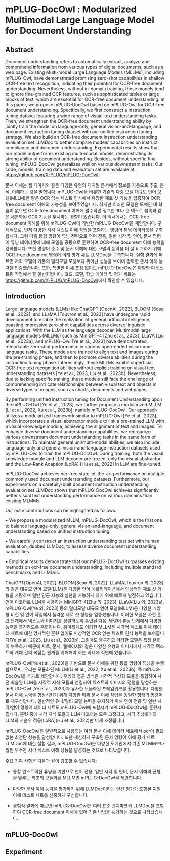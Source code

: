 # mPLUG-DocOwl : Modularized Multimodal Large Language Model for Document Understanding

## Abstract

Document understanding refers to automatically extract, analyze and comprehend information from various types of digital documents, such as a web page. Existing Multi-model Large Language Models (MLLMs), including mPLUG-Owl, have demonstrated promising zero-shot capabilities in shallow OCR-free text recognition, indicating their potential for OCR-free document understanding. Nevertheless, without in-domain training, these models tend to ignore fine-grained OCR features, such as sophisticated tables or large blocks of text, which are essential for OCR-free document understanding. In this paper, we propose mPLUG-DocOwl based on mPLUG-Owl for OCR-free document understanding. Specifically, we first construct a instruction tuning dataset featuring a wide range of visual-text understanding tasks. Then, we strengthen the OCR-free document understanding ability by jointly train the model on language-only, general vision-and-language, and document instruction tuning dataset with our unified instruction tuning strategy. We also build an OCR-free document instruction understanding evaluation set LLMDoc to better compare models’ capabilities on instruct compliance and document understanding. Experimental results show that our model outperforms existing multi-modal models, demonstrating its strong ability of document understanding. Besides, without specific fine-tuning, mPLUG-DocOwl generalizes well on various downstream tasks. Our code, models, training data and evaluation set are available at <https://github.com/X-PLUG/mPLUG-DocOwl>.

문서 이해는 웹 페이지와 같은 다양한 유형의 디지털 문서에서 정보를 자동으로 추출, 분석, 이해하는 것을 말합니다. mPLUG-Owl을 비롯한 기존의 다중 모델 대규모 언어 모델(MLLM)은 얕은 OCR 없는 텍스트 인식에서 유망한 제로 샷 기능을 입증하여 OCR-free document 이해의 가능성을 보여주었습니다. 하지만 이러한 모델은 도메인 내 학습이 없으면 OCR-free document 이해에 필수적인 정교한 표나 큰 텍스트 블록과 같은 세분화된 OCR 기능을 무시하는 경향이 있습니다. 이 백서에서는 OCR-free document 이해를 위해 mPLUG-Owl에 기반한 mPLUG-DocOwl을 제안합니다. 구체적으로, 먼저 다양한 시각 텍스트 이해 작업을 포함하는 명령어 튜닝 데이터셋을 구축합니다. 그런 다음 통합 명령어 튜닝 전략으로 언어 전용, 일반 시각 및 언어, 문서 명령어 튜닝 데이터셋에 대해 모델을 공동으로 훈련하여 OCR-free document 이해 능력을 강화합니다. 또한 명령어 준수 및 문서 이해에 대한 모델의 능력을 더 잘 비교하기 위해 OCR-free document 명령어 이해 평가 세트 LLMDoc을 구축합니다. 실험 결과에 따르면 저희 모델이 기존의 멀티모달 모델보다 뛰어난 성능을 보이며 강력한 문서 이해 능력을 입증했습니다. 또한, 특별한 미세 조정 없이도 mPLUG-DocOwl은 다양한 다운스트림 작업에서 잘 일반화됩니다. 코드, 모델, 학습 데이터 및 평가 세트는<https://github.com/X-PLUG/mPLUG-DocOwl>에서 확인할 수 있습니다.

## Introduction

Large language models (LLMs) like ChatGPT [OpenAI, 2022], BLOOM [Scao et al., 2022], and LLaMA [Touvron et al., 2023] have undergone rapid development to enable the realization of general artificial intelligence, boasting impressive zero-shot capabilities across diverse linguistic applications. With the LLM as the language decoder, Multimodal large language models (MLLMs) such as MiniGPT-4 [Zhu et al., 2023], LLaVA [Liu et al., 2023a], and mPLUG-Owl [Ye et al., 2023] have demonstrated remarkable zero-shot performance in various open-ended vision-and-language tasks. These models are trained to align text and images during the pre-training phase, and then to promote diverse abilities during the instruction tuning phase. Interestingly, these MLLMs exhibit superficial OCR-free text recognition abilities without explicit training on visual text understanding datasets [Ye et al., 2023, Liu et al., 2023b]. Nevertheless, due to lacking specific training, these models still face the challenge of comprehending intricate relationships between visual text and objects in diverse types of images, such as charts, documents and webpages.

By performing unified instruction tuning for Document Understanding upon the mPLUG-Owl [Ye et al., 2023], we further propose a modularized MLLM [Li et al., 2022, Xu et al., 2023b], namely mPLUG-DocOwl. Our approach utilizes a modularized framework similar to mPLUG-Owl [Ye et al., 2023], which incorporates a visual abstractor module to link a pre-trained LLM with a visual knowledge module, achieving the alignment of text and images. To enhance diverse document understanding capabilities, we reorganize various downstream document understanding tasks in the same form of instructions. To maintain general uni/multi-modal abilities, we also include language-only and general vision-and-language instruction datasets used by mPLUG-Owl to train the mPLUG-DocOwl. During training, both the visual knowledge module and LLM decoder are frozen, only the visual abstractor and the Low-Rank Adaption (LoRA) [Hu et al., 2022] in LLM are fine-tuned.

mPLUG-DocOwl achieves ocr-free state-of-the-art performance on multiple commonly used document understanding datasets. Furthermore, our experiments on a carefully-built document instruction understanding evaluation set LLMDoc shows that mPLUG-DocOwl achieves significantly better visual text understanding performance on various domains than existing MLMMs.

Our main contributions can be highlighted as follows:

• We propose a modularized MLLM, mPLUG-DocOwl, which is the first one to balance language-only, general vision-and-language, and document understanding based on unified instruction tuning.

• We carefully construct an instruction understanding test set with human evaluation, dubbed LLMDoc, to assess diverse document understanding capabilities.

• Empirical results demonstrate that our mPLUG-DocOwl surpasses existing methods on ocr-free document understanding, including multiple standard benchmarks and LLMDoc.

ChatGPT[OpenAI, 2022], BLOOM[Scao 외, 2022], LLaMA[Touvron 외, 2023]와 같은 대규모 언어 모델(LLM)은 다양한 언어 애플리케이션에서 인상적인 제로 샷 기능을 자랑하며 일반 인공 지능의 실현을 가능하게 하기 위해 빠르게 발전하고 있습니다. 언어 디코더로 LLM을 사용하는 MiniGPT-4[Zhu 외, 2023], LLaVA[Liu 외, 2023a], mPLUG-Owl[Ye 외, 2023] 등의 멀티모달 대규모 언어 모델(MLLM)은 다양한 개방형 비전 및 언어 작업에서 놀라운 제로 샷 성능을 입증했습니다. 이러한 모델은 사전 훈련 단계에서 텍스트와 이미지를 정렬하도록 훈련된 다음, 명령어 튜닝 단계에서 다양한 능력을 촉진하도록 훈련됩니다. 흥미롭게도 이러한 MLLM은 시각적 텍스트 이해 데이터 세트에 대한 명시적인 훈련 없이도 피상적인 OCR 없는 텍스트 인식 능력을 보여줍니다[Ye et al., 2023, Liu et al., 2023b]. 그럼에도 불구하고 이러한 모델은 특정 훈련이 부족하기 때문에 차트, 문서, 웹페이지와 같은 다양한 유형의 이미지에서 시각적 텍스트와 개체 간의 복잡한 관계를 이해해야 하는 과제에 직면해 있습니다.

mPLUG-Owl[Ye et al., 2023]을 기반으로 문서 이해를 위한 통합 명령어 튜닝을 수행함으로써, 우리는 모듈화된 MLLM[Li et al., 2022, Xu et al., 2023b], 즉 mPLUG-DocOwl을 추가로 제안합니다. 우리의 접근 방식은 시각적 추상화 모듈을 통합하여 사전 학습된 LLM을 시각적 지식 모듈과 연결하여 텍스트와 이미지의 정렬을 달성하는 mPLUG-Owl [Ye et al., 2023]과 유사한 모듈화된 프레임워크를 활용합니다. 다양한 문서 이해 능력을 향상시키기 위해 다양한 하위 문서 이해 작업을 동일한 형태의 명령어로 재구성합니다. 일반적인 유니/멀티 모달 능력을 유지하기 위해 언어 전용 및 일반 시각/언어 명령어 데이터 세트도 mPLUG-Owl에 포함시켜 mPLUG-DocOwl을 훈련시킵니다. 훈련 중에 시각 지식 모듈과 LLM 디코더는 모두 고정되고, 시각 추상화기와 LLM의 저순위 적응[LoRA](Hu et al., 2022)만 미세 조정됩니다.

mPLUG-DocOwl은 일반적으로 사용되는 여러 문서 이해 데이터 세트에서 ocr이 필요 없는 최첨단 성능을 달성합니다. 또한 세심하게 구축된 문서 명령어 이해 평가 세트 LLMDoc에 대한 실험 결과, mPLUG-DocOwl은 다양한 도메인에서 기존 MLMM보다 훨씬 우수한 시각 텍스트 이해 성능을 달성하는 것으로 나타났습니다.

주요 기여 사항은 다음과 같이 강조할 수 있습니다:

- 통합 인스트럭션 튜닝을 기반으로 언어 전용, 일반 시각 및 언어, 문서 이해의 균형을 맞추는 최초의 모듈화된 MLLM인 mPLUG-DocOwl을 제안합니다.

- 다양한 문서 이해 능력을 평가하기 위해 LLMDoc이라는 인간 평가가 포함된 지침 이해 테스트 세트를 신중하게 구성합니다.

- 경험적 결과에 따르면 mPLUG-DocOwl은 여러 표준 벤치마크와 LLMDoc을 포함하여 OCR-free document 이해에 있어 기존 방법을 능가하는 것으로 나타났습니다.

## mPLUG-DocOwl

## Experiment
